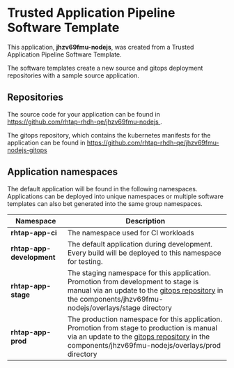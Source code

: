 # Trusted Application Pipeline Software Template

This application, **jhzv69fmu-nodejs**, was created from a Trusted Application Pipeline Software Template.

The software templates create a new source and gitops deployment repositories with a sample source application. 

## Repositories

The source code for your application can be found in [https://github.com/rhtap-rhdh-qe/jhzv69fmu-nodejs ](https://github.com/rhtap-rhdh-qe/jhzv69fmu-nodejs ).
 
The gitops repository, which contains the kubernetes manifests for the application can be found in 
[https://github.com/rhtap-rhdh-qe/jhzv69fmu-nodejs-gitops ](https://github.com/rhtap-rhdh-qe/jhzv69fmu-nodejs-gitops ) 

## Application namespaces 

The default application will be found in the following namespaces. Applications can be deployed into unique namespaces or multiple software templates can also bet generated into the same group namespaces.  

|  Namespace   |  Description   |  
| -------- | -------- |
| **rhtap-app-ci** | The namespace used for CI workloads |
| **rhtap-app-development** | The default application during development. Every build will be deployed to this namespace for testing. |
| **rhtap-app-stage** | The staging namespace for this application. Promotion from development to stage is manual via an update to the [gitops repository](https://github.com/rhtap-rhdh-qe/jhzv69fmu-nodejs-gitops ) in the components/jhzv69fmu-nodejs/overlays/stage directory |
| **rhtap-app-prod** | The production namespace for this application. Promotion from stage to production is manual via an update to the [gitops repository](https://github.com/rhtap-rhdh-qe/jhzv69fmu-nodejs-gitops ) in the components/jhzv69fmu-nodejs/overlays/prod directory |